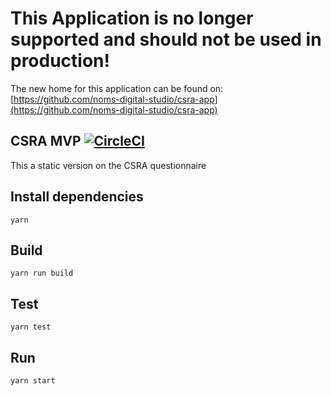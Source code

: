 # This Application is no longer supported and should not be used in production!

The new home for this application can be found on:
[https://github.com/noms-digital-studio/csra-app](https://github.com/noms-digital-studio/csra-app)



## CSRA MVP [![CircleCI](https://circleci.com/gh/noms-digital-studio/csra-mvp.svg?style=svg)](https://circleci.com/gh/noms-digital-studio/csra-mvp)
This a static version on the CSRA questionnaire


## Install dependencies
```
yarn
```

## Build
```
yarn run build
```

## Test
```
yarn test
```

## Run
```
yarn start
```
